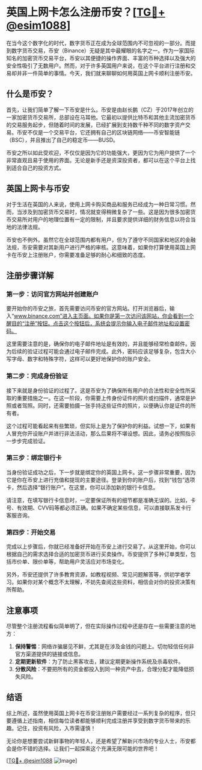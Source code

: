 # 英国上网卡怎么注册币安？[[TG💪+ @esim1088](https://t.me/s/esim1088)]

在当今这个数字化的时代，数字货币正在成为全球范围内不可忽视的一部分。而提到数字货币交易，币安（Binance）无疑是其中最耀眼的名字之一。作为一家国际知名的加密货币交易平台，币安以其便捷的操作界面、丰富的币种选择以及强大的安全性吸引了无数用户。然而，对于许多英国用户来说，在这个平台进行注册和交易却并非一件简单的事情。今天，我们就来聊聊如何用英国上网卡顺利注册币安。

## 什么是币安？

首先，让我们简单了解一下币安是什么。币安是由赵长鹏（CZ）于2017年创立的一家加密货币交易所，总部设在马耳他。它最初以提供比特币和其他主流加密货币的交易服务起步，但随着时间的发展，已经扩展到支持数千种不同的数字资产交易。币安不仅是一个交易平台，它还拥有自己的区块链网络——币安智能链（BSC），并且推出了自己的稳定币——BUSD。

币安之所以如此受欢迎，不仅仅是因为它的功能强大，更因为它为用户提供了一个非常直观且易于使用的界面。无论是新手还是资深投资者，都可以在这个平台上找到适合自己的投资方式。

## 英国上网卡与币安

对于生活在英国的人来说，使用上网卡购买商品和服务已经成为一种日常习惯。然而，当涉及到加密货币交易时，情况就变得稍微复杂了一些。这是因为很多加密货币交易所对用户的地理位置有一定的限制，并且要求提供详细的财务信息以符合当地的法律法规。

币安也不例外。虽然它在全球范围内都有用户，但为了遵守不同国家和地区的金融法规，币安需要对其新用户进行严格的审核。这意味着，如果你打算使用英国上网卡在币安上注册账户，你需要准备足够的耐心和细致的态度。

## 注册步骤详解

### 第一步：访问官方网站并创建账户

要开始你的币安之旅，首先需要访问币安的官方网站。打开浏览器后，输入“www.binance.com”进入主页面。如果你是第一次访问该网站，你会看到一个醒目的“注册”按钮。点击这个按钮后，系统会提示你输入电子邮件地址和设置密码。

这里需要注意的是，确保你的电子邮件地址是有效的，并且能够经常检查邮件。因为后续的验证过程可能会通过电子邮件完成。此外，密码应该足够复杂，包含大小写字母、数字和特殊字符，这样可以更好地保护你的账户安全。

### 第二步：完成身份验证

接下来就是身份验证的过程了。这是币安为了确保所有用户的合法性和安全性所采取的重要措施之一。在这一阶段，你需要上传身份证件的照片或扫描件，通常是护照或者驾照。同时，还需要拍摄一张手持这些证件的照片，以便确认你是证件的所有者。

这个过程可能看起来有些繁琐，但实际上是为了保护你的利益。试想一下，如果有人冒充你开设账户并进行非法活动，那么后果将不堪设想。因此，请务必按照指示一步步完成验证。

### 第三步：绑定银行卡

当身份验证成功之后，下一步就是绑定你的英国上网卡。这一步骤非常重要，因为它是你在币安上进行充值和提现的主要途径。登录到你的账户后，找到“钱包”选项卡，然后选择“银行账户”。在这里，你可以添加新的银行卡信息。

请注意，在填写银行卡信息时，一定要保证所有的细节都是准确无误的。比如，卡号、有效期、CVV码等都必须正确。如果不确定某些信息，可以直接联系发卡行客服咨询。

### 第四步：开始交易

完成以上步骤后，你就已经准备好开始在币安上进行交易了。从这里开始，你可以根据自己的需求选择合适的加密货币进行买卖操作。币安提供了多种订单类型，包括市价单、限价单等，帮助用户灵活应对市场变化。

另外，币安还提供了许多教育资源，如教程视频、常见问题解答等，供初学者学习。如果你对某个概念不太理解，不妨先查阅这些资料，相信会对你的投资决策有所帮助。

## 注意事项

尽管整个注册流程看似简单明了，但在实际操作过程中还是存在一些需要注意的地方：

1. **保持警惕**：网络诈骗屡见不鲜，尤其是在涉及金钱的问题上。切勿轻信任何非官方渠道提供的链接或信息。
2. **定期更新软件**：为了防止黑客攻击，建议定期更新操作系统及杀毒软件。
3. **分散风险**：不要把所有的资金都投入到同一种资产中去，合理分配才能降低损失风险。

## 结语

综上所述，虽然使用英国上网卡在币安注册账户需要经过一系列复杂的程序，但只要遵循上述指南，相信每位读者都能够顺利完成注册并享受到数字货币带来的乐趣。记住，投资有风险，入市需谨慎！

无论你是想要尝试新鲜事物的年轻人，还是希望了解新兴市场的专业人士，币安都会是你不错的选择。让我们一起探索这个充满无限可能的世界吧！

[[TG💪+ @esim1088](https://t.me/s/esim1088) ![Image](https://i.postimg.cc/4NQfJmqS/Snipaste-2025-05-13-00-14-12.png)]